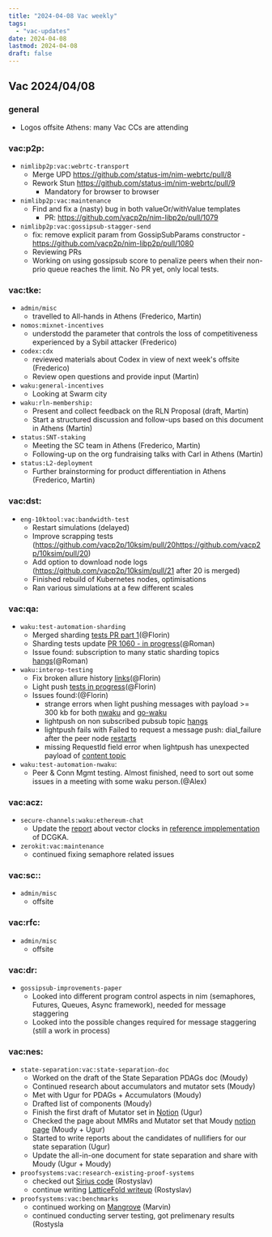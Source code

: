 ```yaml
---
title: "2024-04-08 Vac weekly"
tags:
  - "vac-updates"
date: 2024-04-08
lastmod: 2024-04-08
draft: false
---
```


## Vac 2024/04/08

### general

* Logos offsite Athens: many Vac CCs are attending

### vac:p2p:
- `nimlibp2p:vac:webrtc-transport`
  - Merge UPD https://github.com/status-im/nim-webrtc/pull/8
  - Rework Stun https://github.com/status-im/nim-webrtc/pull/9
    - Mandatory for browser to browser 
- `nimlibp2p:vac:maintenance`
  - Find and fix a (nasty) bug in both valueOr/withValue templates
    - PR: https://github.com/vacp2p/nim-libp2p/pull/1079
- `nimlibp2p:vac:gossipsub-stagger-send`
    - fix: remove explicit param from GossipSubParams constructor - https://github.com/vacp2p/nim-libp2p/pull/1080
    - Reviewing PRs
    - Working on using gossipsub score to penalize peers when their non-prio queue reaches the limit. No PR yet, only local tests.

### vac:tke:
- `admin/misc`
  - travelled to All-hands in Athens (Frederico, Martin)
- `nomos:mixnet-incentives`
  - understodd the parameter that controls the loss of competitiveness experienced by a Sybil attacker (Frederico)
- `codex:cdx`
  - reviewed materials about Codex in view of next week's offsite (Frederico)
  - Review open questions and provide input (Martin)
- `waku:general-incentives`
  - Looking at Swarm city
- `waku:rln-membership:`
  - Present and collect feedback on the RLN Proposal (draft, Martin)
  - Start a structured discussion and follow-ups based on this document in Athens (Martin)
- `status:SNT-staking` 
  - Meeting the SC team in Athens (Frederico, Martin)
  - Following-up on the org fundraising talks with Carl in Athens (Martin)
- `status:L2-deployment`
  - Further brainstorming for product differentiation in Athens (Frederico, Martin)

### vac:dst:
- `eng-10ktool:vac:bandwidth-test`
    - Restart simulations (delayed)
    - Improve scrapping tests (https://github.com/vacp2p/10ksim/pull/20https://github.com/vacp2p/10ksim/pull/20)
    - Add option to download node logs (https://github.com/vacp2p/10ksim/pull/21 after 20 is merged)
    - Finished rebuild of Kubernetes nodes, optimisations
    - Ran various simulations at a few different scales

### vac:qa:
- `waku:test-automation-sharding`
	- Merged sharding [tests PR part 1](https://github.com/waku-org/waku-interop-tests/pull/24)(@Florin)
    - Sharding tests update [PR 1060 - in progress](https://github.com/waku-org/go-waku/pull/1060)(@Roman)
    - Issue found: subscription to many static sharding topics [hangs](https://github.com/waku-org/go-waku/issues/1077)(@Roman)
- `waku:interop-testing`
	- Fix broken allure history [links](https://github.com/waku-org/waku-interop-tests/pull/28)(@Florin)
	- Light push [tests in progress](https://github.com/waku-org/waku-interop-tests/pull/27)(@Florin)
	- Issues found:(@Florin)
		- strange errors when light pushing messages with payload >= 300 kb for both [nwaku](https://github.com/waku-org/nwaku/issues/2565) and [go-waku](https://github.com/waku-org/go-waku/issues/1076)
		- lightpush on non subscribed pubsub topic [hangs](https://github.com/waku-org/go-waku/issues/1078)
		- lightpush fails with Failed to request a message push: dial_failure after the peer node [restarts](https://github.com/waku-org/nwaku/issues/2567)
		- missing RequestId field error when lightpush has unexpected payload of [content topic](https://github.com/waku-org/go-waku/issues/1079)
- `waku:test-automation-nwaku`:
    - Peer & Conn Mgmt testing. Almost finished, need to sort out some issues in a meeting with some waku person.(@Alex) 

### vac:acz:
- `secure-channels:waku:ethereum-chat`
    - Update the [report](https://www.notion.so/Applied-Cryptography-ZK-870520f131954b90b1837ec4749f890f#183350a64a9e4b558984a348e9853968) about vector clocks in [reference impplementation](https://github.com/trvedata/key-agreement) of DCGKA. 
- `zerokit:vac:maintenance`
    - continued fixing semaphore related issues 

### vac:sc::
- `admin/misc`
  - offsite

### vac:rfc:
- `admin/misc`
  - offsite

### vac:dr:
- `gossipsub-improvements-paper`
  - Looked into different program control aspects in nim (semaphores, Futures, Queues, Async framework), needed for message staggering 
  - Looked into the possible changes required for message staggering (still a work in process) 

### vac:nes:
- `state-separation:vac:state-separation-doc`
  - Worked on the draft of the State Separation PDAGs doc (Moudy)
  - Continued research about accumulators and mutator sets (Moudy)
  - Met with Ugur for PDAGs + Accumulators (Moudy)
  - Drafted list of components (Moudy)
  - Finish the first draft of Mutator set in [Notion](https://www.notion.so/Nescience-cd358fe429b14fa2ab38ca42835a8451?pvs=4#c268e5d7c0004b3caba0f740fcf98954) (Ugur)
  - Checked the page about MMRs and Mutator set that Moudy [notion page](https://www.notion.so/Illustrated-guide-to-Mutator-Sets-and-their-Application-to-Scalable-Privacy-17236ccd86994a03b8a4541ea0341a6d?pvs=4) (Moudy + Ugur)
  - Started to write reports about the candidates of nullifiers for our state separation (Ugur)
  - Update the all-in-one document for state separation and share with Moudy (Ugur + Moudy)
- `proofsystems:vac:research-existing-proof-systems`
   - checked out [Sirius code](https://github.com/snarkify/sirius) (Rostyslav)
   - continue writing [LatticeFold writeup](https://eprint.iacr.org/2024/257.pdf) (Rostyslav)
- `proofsystems:vac:benchmarks`
  - continued working on [Mangrove](https://eprint.iacr.org/2024/416) (Marvin)
  - continued conducting server testing, got prelimenary results (Rostysla


